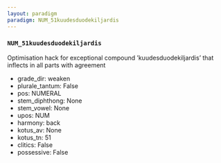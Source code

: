 ```yaml
---
layout: paradigm
paradigm: NUM_51kuudesduodekiljardis
---
```

### ` NUM_51kuudesduodekiljardis `

Optimisation hack for exceptional compound ’kuudesduodekiljardis’ that inflects in all parts with agreement
* grade_dir: weaken
* plurale_tantum: False
* pos: NUMERAL
* stem_diphthong: None
* stem_vowel: None
* upos: NUM
* harmony: back
* kotus_av: None
* kotus_tn: 51
* clitics: False
* possessive: False
